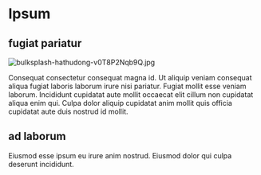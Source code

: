 # Ipsum

## fugiat pariatur

<img class="bordered" src="/_merged_assets/_static/images/bulksplash-hathudong-v0T8P2Nqb9Q.jpg" alt="bulksplash-hathudong-v0T8P2Nqb9Q.jpg" />

Consequat consectetur consequat magna id. Ut aliquip veniam consequat aliqua fugiat laboris laborum irure nisi pariatur. Fugiat mollit esse veniam laborum. Incididunt cupidatat aute mollit occaecat elit cillum non cupidatat aliqua enim qui. Culpa dolor aliquip cupidatat anim mollit quis officia cupidatat aute duis nostrud id mollit.

## ad laborum

Eiusmod esse ipsum eu irure anim nostrud. Eiusmod dolor qui culpa deserunt incididunt.